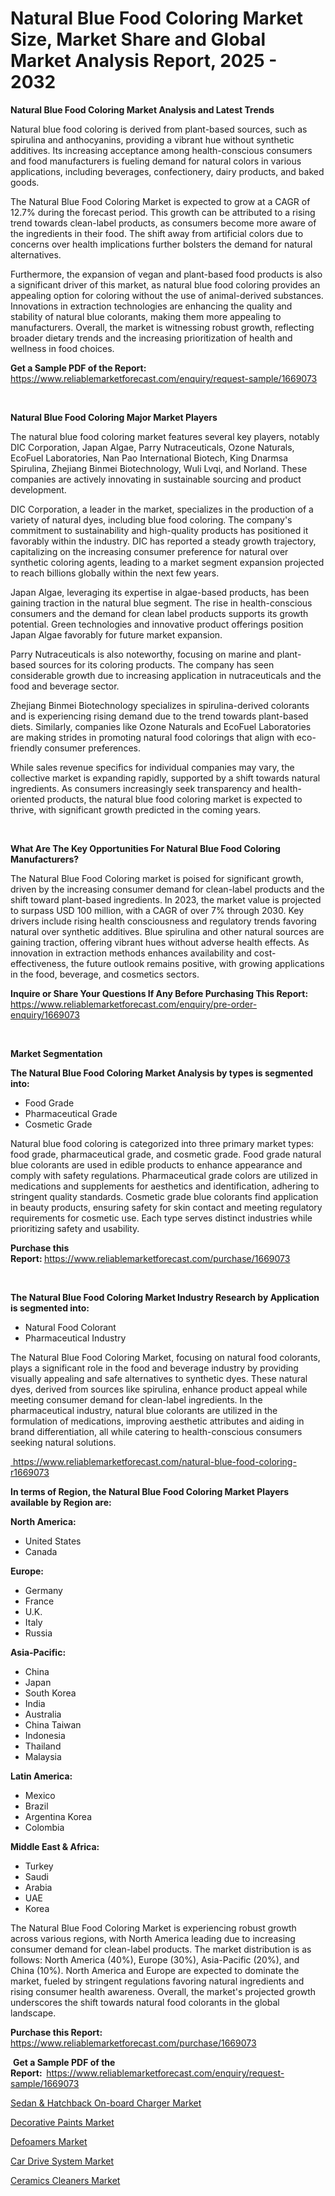 <p><h1>Natural Blue Food Coloring Market Size, Market Share and Global Market Analysis Report, 2025 - 2032</h1></p><p><strong>Natural Blue Food Coloring Market Analysis and Latest Trends</strong></p>
<p><p>Natural blue food coloring is derived from plant-based sources, such as spirulina and anthocyanins, providing a vibrant hue without synthetic additives. Its increasing acceptance among health-conscious consumers and food manufacturers is fueling demand for natural colors in various applications, including beverages, confectionery, dairy products, and baked goods.</p><p>The Natural Blue Food Coloring Market is expected to grow at a CAGR of 12.7% during the forecast period. This growth can be attributed to a rising trend towards clean-label products, as consumers become more aware of the ingredients in their food. The shift away from artificial colors due to concerns over health implications further bolsters the demand for natural alternatives.</p><p>Furthermore, the expansion of vegan and plant-based food products is also a significant driver of this market, as natural blue food coloring provides an appealing option for coloring without the use of animal-derived substances. Innovations in extraction technologies are enhancing the quality and stability of natural blue colorants, making them more appealing to manufacturers. Overall, the market is witnessing robust growth, reflecting broader dietary trends and the increasing prioritization of health and wellness in food choices.</p></p>
<p><strong>Get a Sample PDF of the Report:&nbsp;</strong> <a href="https://www.reliablemarketforecast.com/enquiry/request-sample/1669073?utm_campaign=2266&utm_medium=2&utm_source=Github&utm_content=ia&utm_term=30012025&utm_id=natural-blue-food-coloring">https://www.reliablemarketforecast.com/enquiry/request-sample/1669073</a></p>
<p>&nbsp;</p>
<p><strong>Natural Blue Food Coloring Major Market Players</strong></p>
<p><p>The natural blue food coloring market features several key players, notably DIC Corporation, Japan Algae, Parry Nutraceuticals, Ozone Naturals, EcoFuel Laboratories, Nan Pao International Biotech, King Dnarmsa Spirulina, Zhejiang Binmei Biotechnology, Wuli Lvqi, and Norland. These companies are actively innovating in sustainable sourcing and product development.</p><p>DIC Corporation, a leader in the market, specializes in the production of a variety of natural dyes, including blue food coloring. The company's commitment to sustainability and high-quality products has positioned it favorably within the industry. DIC has reported a steady growth trajectory, capitalizing on the increasing consumer preference for natural over synthetic coloring agents, leading to a market segment expansion projected to reach billions globally within the next few years.</p><p>Japan Algae, leveraging its expertise in algae-based products, has been gaining traction in the natural blue segment. The rise in health-conscious consumers and the demand for clean label products supports its growth potential. Green technologies and innovative product offerings position Japan Algae favorably for future market expansion.</p><p>Parry Nutraceuticals is also noteworthy, focusing on marine and plant-based sources for its coloring products. The company has seen considerable growth due to increasing application in nutraceuticals and the food and beverage sector.</p><p>Zhejiang Binmei Biotechnology specializes in spirulina-derived colorants and is experiencing rising demand due to the trend towards plant-based diets. Similarly, companies like Ozone Naturals and EcoFuel Laboratories are making strides in promoting natural food colorings that align with eco-friendly consumer preferences.</p><p>While sales revenue specifics for individual companies may vary, the collective market is expanding rapidly, supported by a shift towards natural ingredients. As consumers increasingly seek transparency and health-oriented products, the natural blue food coloring market is expected to thrive, with significant growth predicted in the coming years.</p></p>
<p>&nbsp;</p>
<p><strong>What Are The Key Opportunities For Natural Blue Food Coloring Manufacturers?</strong></p>
<p><p>The Natural Blue Food Coloring market is poised for significant growth, driven by the increasing consumer demand for clean-label products and the shift toward plant-based ingredients. In 2023, the market value is projected to surpass USD 100 million, with a CAGR of over 7% through 2030. Key drivers include rising health consciousness and regulatory trends favoring natural over synthetic additives. Blue spirulina and other natural sources are gaining traction, offering vibrant hues without adverse health effects. As innovation in extraction methods enhances availability and cost-effectiveness, the future outlook remains positive, with growing applications in the food, beverage, and cosmetics sectors.</p></p>
<p><strong>Inquire or Share Your Questions If Any Before Purchasing This Report:</strong> <a href="https://www.reliablemarketforecast.com/enquiry/pre-order-enquiry/1669073?utm_campaign=2266&utm_medium=2&utm_source=Github&utm_content=ia&utm_term=30012025&utm_id=natural-blue-food-coloring">https://www.reliablemarketforecast.com/enquiry/pre-order-enquiry/1669073</a></p>
<p>&nbsp;</p>
<p><strong>Market Segmentation</strong></p>
<p><strong>The Natural Blue Food Coloring Market Analysis by types is segmented into:</strong></p>
<p><ul><li>Food Grade</li><li>Pharmaceutical Grade</li><li>Cosmetic Grade</li></ul></p>
<p><p>Natural blue food coloring is categorized into three primary market types: food grade, pharmaceutical grade, and cosmetic grade. Food grade natural blue colorants are used in edible products to enhance appearance and comply with safety regulations. Pharmaceutical grade colors are utilized in medications and supplements for aesthetics and identification, adhering to stringent quality standards. Cosmetic grade blue colorants find application in beauty products, ensuring safety for skin contact and meeting regulatory requirements for cosmetic use. Each type serves distinct industries while prioritizing safety and usability.</p></p>
<p><strong>Purchase this Report:&nbsp;</strong><a href="https://www.reliablemarketforecast.com/purchase/1669073?utm_campaign=2266&utm_medium=2&utm_source=Github&utm_content=ia&utm_term=30012025&utm_id=natural-blue-food-coloring">https://www.reliablemarketforecast.com/purchase/1669073</a></p>
<p>&nbsp;</p>
<p><strong>The Natural Blue Food Coloring Market Industry Research by Application is segmented into:</strong></p>
<p><ul><li>Natural Food Colorant</li><li>Pharmaceutical Industry</li></ul></p>
<p><p>The Natural Blue Food Coloring Market, focusing on natural food colorants, plays a significant role in the food and beverage industry by providing visually appealing and safe alternatives to synthetic dyes. These natural dyes, derived from sources like spirulina, enhance product appeal while meeting consumer demand for clean-label ingredients. In the pharmaceutical industry, natural blue colorants are utilized in the formulation of medications, improving aesthetic attributes and aiding in brand differentiation, all while catering to health-conscious consumers seeking natural solutions.</p></p>
<p><a href="https://www.reliablemarketforecast.com/natural-blue-food-coloring-r1669073?utm_campaign=2266&utm_medium=2&utm_source=Github&utm_content=ia&utm_term=30012025&utm_id=natural-blue-food-coloring">&nbsp;https://www.reliablemarketforecast.com/natural-blue-food-coloring-r1669073</a></p>
<p><strong>In terms of Region, the Natural Blue Food Coloring Market Players available by Region are:</strong></p>
<p>
    <p> <strong> North America: </strong>
        <ul>
            <li>United States</li>
            <li>Canada</li>
        </ul>
        </p> 
    <p> <strong> Europe: </strong>
        <ul>
            <li>Germany</li>
            <li>France</li>
            <li>U.K.</li>
            <li>Italy</li>
            <li>Russia</li>
        </ul>
        </p> 
    <p> <strong> Asia-Pacific: </strong>
        <ul>
            <li>China</li>
            <li>Japan</li>
            <li>South Korea</li>
            <li>India</li>
            <li>Australia</li>
            <li>China Taiwan</li>
            <li>Indonesia</li>
            <li>Thailand</li>
            <li>Malaysia</li>
        </ul>
        </p> 
    <p> <strong> Latin America: </strong>
        <ul>
            <li>Mexico</li>
            <li>Brazil</li>
            <li>Argentina Korea</li>
            <li>Colombia</li>
        </ul>
        </p> 
    <p> <strong> Middle East & Africa: </strong>
        <ul>
            <li>Turkey</li>
            <li>Saudi</li>
            <li>Arabia</li>
            <li>UAE</li>
            <li>Korea</li>
        </ul>
    </p>
    </p>
<p><p>The Natural Blue Food Coloring Market is experiencing robust growth across various regions, with North America leading due to increasing consumer demand for clean-label products. The market distribution is as follows: North America (40%), Europe (30%), Asia-Pacific (20%), and China (10%). North America and Europe are expected to dominate the market, fueled by stringent regulations favoring natural ingredients and rising consumer health awareness. Overall, the market's projected growth underscores the shift towards natural food colorants in the global landscape.</p></p>
<p><strong>Purchase this Report: </strong><a href="https://www.reliablemarketforecast.com/purchase/1669073?utm_campaign=2266&utm_medium=2&utm_source=Github&utm_content=ia&utm_term=30012025&utm_id=natural-blue-food-coloring">https://www.reliablemarketforecast.com/purchase/1669073</a></p>
<p>&nbsp;<strong>Get a Sample PDF of the Report:&nbsp;&nbsp;</strong><a href="https://www.reliablemarketforecast.com/enquiry/request-sample/1669073?utm_campaign=2266&utm_medium=2&utm_source=Github&utm_content=ia&utm_term=30012025&utm_id=natural-blue-food-coloring">https://www.reliablemarketforecast.com/enquiry/request-sample/1669073</a></p>
<p><strong></strong></p>
<p><p><a href="https://www.linkedin.com/pulse/sedan-hatchback-on-board-charger-market-growth-outlook-hb0cc?utm_campaign=2266&utm_medium=2&utm_source=Github&utm_content=ia&utm_term=30012025&utm_id=natural-blue-food-coloring">Sedan & Hatchback On-board Charger Market</a></p><p><a href="https://github.com/gukenneth26571/Market-Research-Report-List-1/blob/main/decorative-paints-market.md?utm_campaign=2266&utm_medium=2&utm_source=Github&utm_content=ia&utm_term=30012025&utm_id=natural-blue-food-coloring">Decorative Paints Market</a></p><p><a href="https://github.com/stillsfloria19981/Market-Research-Report-List-1/blob/main/defoamers-market.md?utm_campaign=2266&utm_medium=2&utm_source=Github&utm_content=ia&utm_term=30012025&utm_id=natural-blue-food-coloring">Defoamers Market</a></p><p><a href="https://www.linkedin.com/pulse/global-car-drive-system-market-analysis-explosive-growth-trends-pq9bc?utm_campaign=2266&utm_medium=2&utm_source=Github&utm_content=ia&utm_term=30012025&utm_id=natural-blue-food-coloring">Car Drive System Market</a></p><p><a href="https://www.linkedin.com/pulse/ceramics-cleaners-value-chain-analysis-from-raw-materials-hvhle?utm_campaign=2266&utm_medium=2&utm_source=Github&utm_content=ia&utm_term=30012025&utm_id=natural-blue-food-coloring">Ceramics Cleaners Market</a></p></p>